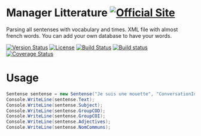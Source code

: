 # Manager Litterature [![Official Site](https://img.shields.io/badge/site-servodroid.com-orange.svg)](http://servodroid.com)

Parsing all sentenses with vocabulary and times. XML file with almost french words. You can add your own database to have your words.

[![Version Status](https://img.shields.io/nuget/v/Droid_Litterature.svg)](https://www.nuget.org/packages/Droid_Litterature/)
[![License](https://img.shields.io/github/license/brandondahler/Data.HashFunction.svg)](https://raw.githubusercontent.com/ThibaultMontaufray/Tools4Libraries/master/License)
[![Build Status](https://travis-ci.org/ThibaultMontaufray/Manager-Litterature.svg?branch=master)](https://travis-ci.org/ThibaultMontaufray/Manager-Litterature) 
[![Build status](https://ci.appveyor.com/api/projects/status/grb4bad41rlq5upv?svg=true)](https://ci.appveyor.com/project/ThibaultMontaufray/manager-litterature-fln7c)
[![Coverage Status](https://coveralls.io/repos/github/ThibaultMontaufray/Manager-Litterature/badge.svg?branch=master)](https://coveralls.io/github/ThibaultMontaufray/Manager-Litterature?branch=master)

# Usage

```csharp
Sentense sentense = new Sentense("Je suis une mouette", "ConversationId0123456789");
Console.WriteLine(sentense.Text);
Console.WriteLine(sentense.Subject);
Console.WriteLine(sentense.GroupCOD);
Console.WriteLine(sentense.GroupCOI);
Console.WriteLine(sentense.Adjectives);
Console.WriteLine(sentense.NomCommuns);
```

